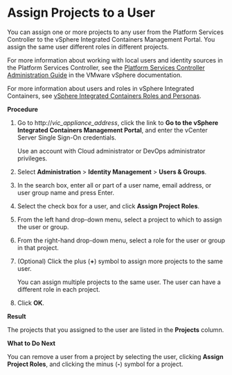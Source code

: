 # Assign Projects to a User #

You can assign one or more projects to any user from the Platform Services Controller to the vSphere Integrated Containers Management Portal. You assign the same user different roles in different projects.  

For more information about working with local users and identity sources in the Platform Services Controller, see the [Platform Services Controller Administration Guide](https://docs.vmware.com/en/VMware-vSphere/6.7/com.vmware.psc.doc/GUID-9451A5B4-5747-42C1-8A82-83AFCC1F2861.html "Platform Services Controller Administration Guide") in the VMware vSphere documentation.

For more information about users and roles in vSphere Integrated Containers, see [vSphere Integrated Containers Roles and Personas](../vic_overview/roles_and_personas.md).

**Procedure**

1. Go to http://<i>vic_appliance_address</i>, click the link to **Go to the vSphere Integrated Containers Management Portal**, and enter the vCenter Server Single Sign-On credentials.

    Use an account with Cloud administrator or DevOps administrator privileges.
2. Select **Administration** > **Identity Management** > **Users & Groups**.
4. In the search box, enter all or part of a user name, email address, or user group name and press Enter.
5. Select the check box for a user, and click **Assign Project Roles**.
6. From the left hand drop-down menu, select a project to which to assign the user or group.   
7. From the right-hand drop-down menu, select a role for the user or group in that project. 
8. (Optional) Click the plus (**+**) symbol to assign more projects to the same user.

    You can assign multiple projects to the same user. The user can have a different role in each project.

9. Click **OK**. 

**Result**

The projects that you assigned to the user are listed in the **Projects** column. 

**What to Do Next**

You can remove a user from a project by selecting the user, clicking **Assign Project Roles**, and clicking the minus (**-**) symbol for a project.

